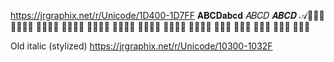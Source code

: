 

https://jrgraphix.net/r/Unicode/1D400-1D7FF
𝐀𝐁𝐂𝐃𝐚𝐛𝐜𝐝
𝐴𝐵𝐶𝐷
𝑨𝑩𝑪𝑫
𝒜𝒝𝒞𝒟
𝓐𝓑𝓒𝓓
𝔞𝔟𝔠𝔡
𝔸𝔹𝔺𝔻
𝖠𝖡𝖢𝖣
𝗔𝗕𝗖𝗗
𝘈𝘉𝘊𝘋
𝘼𝘽𝘾𝘿
𝙰𝙱𝙲𝙳
𝟎𝟏𝟐
𝟘𝟙𝟚
𝟢𝟣𝟤
𝟬𝟭𝟮
𝟶𝟷𝟸

Old italic (stylized)
https://jrgraphix.net/r/Unicode/10300-1032F
